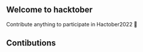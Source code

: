 ## Welcome to hacktober  

Contribute anything to participate in Hactober2022 🙌

## Contibutions  

  
